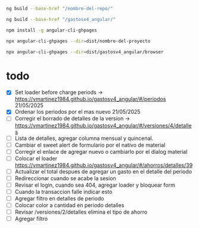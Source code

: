 ```bash
ng build --base-href "/nombre-del-repo/"

ng build --base-href "/gastosv4_angular/"
```

```bash
npm install -g angular-cli-ghpages
```

```bash
npx angular-cli-ghpages --dir=dist/nombre-del-proyecto

npx angular-cli-ghpages --dir=dist/gastosv4_angular/browser
```

# todo

- [X] Set loader before charge periods -> https://vmartinez1984.github.io/gastosv4_angular/#/periodos     21/05/2025
- [X] Ordenar los periodos por el mas nuevo                                                               21/05/2025
- [ ] Corregir el borrado de detalles de la version -> https://vmartinez1984.github.io/gastosv4_angular/#/versiones/4/detalles
- [ ] Lista de detalles, agregar columna mensual y quincenal.
- [ ] Cambiar el sweet alert de formulario por el nativo de material
- [ ] Corregir el enlace de agregar nuevo o cambiarlo por el dialog material
- [ ] Colocar el loader https://vmartinez1984.github.io/gastosv4_angular/#/ahorros/detalles/39
- [ ] Actualizar el total despues de agregar un gasto en el detalle del periodo
- [ ] Redireccionar cuando se acabe la sesion
- [ ] Revisar el login, cuando sea 404, agregar loader y bloquear form
- [ ] Cuando la transaccion falle indicar esto
- [ ] Agregar filtro en detalles de periodo
- [ ] Colocar color a cantidad en periodo detalles
- [ ] Revisar /versiones/2/detalles elimina el tipo de ahorro
- [ ] Agregar filtro

